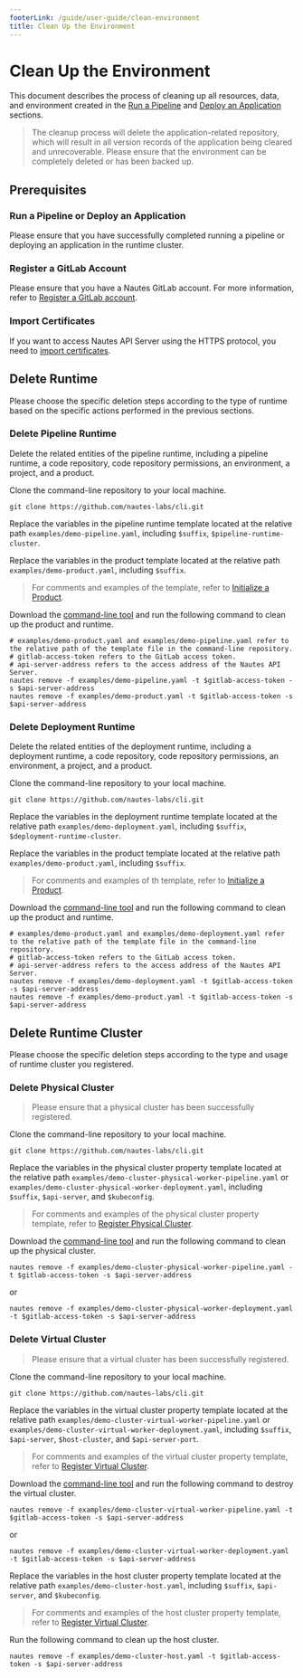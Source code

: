 ```yaml
---
footerLink: /guide/user-guide/clean-environment
title: Clean Up the Environment
---
```

# Clean Up the Environment

This document describes the process of cleaning up all resources, data, and environment created in the [Run a Pipeline](#run-a-pipeline.md) and [Deploy an Application](deploy-an-application.md) sections.

> The cleanup process will delete the application-related repository, which will result in all version records of the application being cleared and unrecoverable. Please ensure that the environment can be completely deleted or has been backed up.

## Prerequisites

### Run a Pipeline or Deploy an Application

Please ensure that you have successfully completed running a pipeline or deploying an application in the runtime cluster.

### Register a GitLab Account

Please ensure that you have a Nautes GitLab account. For more information, refer to [Register a GitLab account](deploy-an-application.md#register-a-gitlab-account).

### Import Certificates

If you want to access Nautes API Server using the HTTPS protocol, you need to [import certificates](deploy-an-application.md#import-certificates).

## Delete Runtime

Please choose the specific deletion steps according to the type of runtime based on the specific actions performed in the previous sections.

### Delete Pipeline Runtime

Delete the related entities of the pipeline runtime, including a pipeline runtime, a code repository, code repository permissions, an environment, a project, and a product.

Clone the command-line repository to your local machine.

```Shell
git clone https://github.com/nautes-labs/cli.git
```

Replace the variables in the pipeline runtime template located at the relative path `examples/demo-pipeline.yaml`, including `$suffix`, `$pipeline-runtime-cluster`.

Replace the variables in the product template located at the relative path `examples/demo-product.yaml`, including `$suffix`.

> For comments and examples of the template, refer to [Initialize a Product](deploy-an-application.md#initialize-a-product).

Download the [command-line tool](https://github.com/nautes-labs/cli/releases/tag/v0.2.0)  and run the following command to clean up the product and runtime.

```Shell
# examples/demo-product.yaml and examples/demo-pipeline.yaml refer to the relative path of the template file in the command-line repository.
# gitlab-access-token refers to the GitLab access token.
# api-server-address refers to the access address of the Nautes API Server.
nautes remove -f examples/demo-pipeline.yaml -t $gitlab-access-token -s $api-server-address
nautes remove -f examples/demo-product.yaml -t $gitlab-access-token -s $api-server-address
```

### Delete Deployment Runtime

Delete the related entities of the deployment runtime, including a deployment runtime, a code repository, code repository permissions, an environment, a project, and a product.

Clone the command-line repository to your local machine.

```Shell
git clone https://github.com/nautes-labs/cli.git
```

Replace the variables in the deployment runtime template located at the relative path `examples/demo-deployment.yaml`, including `$suffix`, `$deployment-runtime-cluster`.

Replace the variables in the product template located at the relative path `examples/demo-product.yaml`, including `$suffix`.

> For comments and examples of th template, refer to [Initialize a Product](deploy-an-application.md#initialize-a-product).

Download the [command-line tool](https://github.com/nautes-labs/cli/releases/tag/v0.2.0)  and run the following command to clean up the product and runtime.

```Shell
# examples/demo-product.yaml and examples/demo-deployment.yaml refer to the relative path of the template file in the command-line repository.
# gitlab-access-token refers to the GitLab access token.
# api-server-address refers to the access address of the Nautes API Server.
nautes remove -f examples/demo-deployment.yaml -t $gitlab-access-token -s $api-server-address
nautes remove -f examples/demo-product.yaml -t $gitlab-access-token -s $api-server-address
```

## Delete Runtime Cluster

Please choose the specific deletion steps according to the type and usage of runtime cluster you registered.

### Delete Physical Cluster

> Please ensure that a physical cluster has been successfully registered.

Clone the command-line repository to your local machine.

```Shell
git clone https://github.com/nautes-labs/cli.git
```

Replace the variables in the physical cluster property template located at the relative path `examples/demo-cluster-physical-worker-pipeline.yaml` or `examples/demo-cluster-physical-worker-deployment.yaml`, including `$suffix`, `$api-server`, and `$kubeconfig`.

> For comments and examples of the physical cluster property template,  refer to  [Register Physical Cluster](deploy-an-application.md#register-physical-cluster).

Download the [command-line tool](https://github.com/nautes-labs/cli/releases/tag/v0.2.0)  and run the following command to clean up the physical cluster.

```Shell
nautes remove -f examples/demo-cluster-physical-worker-pipeline.yaml -t $gitlab-access-token -s $api-server-address
```

or

```Shell
nautes remove -f examples/demo-cluster-physical-worker-deployment.yaml -t $gitlab-access-token -s $api-server-address
```

### Delete Virtual Cluster

> Please ensure that a virtual cluster has been successfully registered.

Clone the command-line repository to your local machine.

```Shell
git clone https://github.com/nautes-labs/cli.git
```

Replace the variables in the virtual cluster property template located at the relative path `examples/demo-cluster-virtual-worker-pipeline.yaml` or `examples/demo-cluster-virtual-worker-deployment.yaml`, including `$suffix`, `$api-server`, `$host-cluster`, and `$api-server-port`.

> For comments and examples of the virtual cluster property template, refer to [Register Virtual Cluster](deploy-an-application.md#register-runtime-cluster).

Download the [command-line tool](https://github.com/nautes-labs/cli/releases/tag/v0.2.0)  and run the following command to destroy the virtual cluster.

```Shell
nautes remove -f examples/demo-cluster-virtual-worker-pipeline.yaml -t $gitlab-access-token -s $api-server-address
```

or

```Shell
nautes remove -f examples/demo-cluster-virtual-worker-deployment.yaml -t $gitlab-access-token -s $api-server-address
```

Replace the variables in the host cluster property template located at the relative path `examples/demo-cluster-host.yaml`, including `$suffix`, `$api-server`, and `$kubeconfig`.

> For comments and examples of the host cluster property template, refer to [Register Virtual Cluster](deploy-an-application.md#register-runtime-cluster).

Run the following command to clean up the host cluster.

```Shell
nautes remove -f examples/demo-cluster-host.yaml -t $gitlab-access-token -s $api-server-address
```
